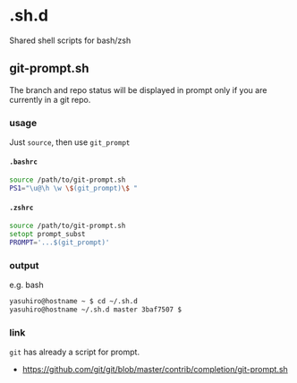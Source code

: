 # .sh.d

Shared shell scripts for bash/zsh


## git-prompt.sh

The branch and repo status will be displayed in prompt only if
you are currently in a git repo.

### usage

Just `source`, then use `git_prompt`

#### `.bashrc`

```bash
source /path/to/git-prompt.sh
PS1="\u@\h \w \$(git_prompt)\$ "
```

#### `.zshrc`

```zsh
source /path/to/git-prompt.sh
setopt prompt_subst
PROMPT='...$(git_prompt)'
```

### output

e.g. bash

```bash
yasuhiro@hostname ~ $ cd ~/.sh.d
yasuhiro@hostname ~/.sh.d master 3baf7507 $
```

### link

`git` has already a script for prompt.

* https://github.com/git/git/blob/master/contrib/completion/git-prompt.sh
